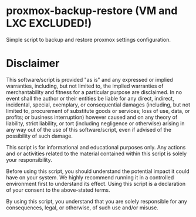 # proxmox-backup-restore (VM and LXC EXCLUDED!)
Simple script to backup and restore proxmox settings configuration.


# Disclaimer

This software/script is provided "as is" and any expressed or implied warranties, including, but not limited to, the implied warranties of merchantability and fitness for a particular purpose are disclaimed. In no event shall the author or their entities be liable for any direct, indirect, incidental, special, exemplary, or consequential damages (including, but not limited to, procurement of substitute goods or services; loss of use, data, or profits; or business interruption) however caused and on any theory of liability, strict liability, or tort (including negligence or otherwise) arising in any way out of the use of this software/script, even if advised of the possibility of such damage.

This script is for informational and educational purposes only. Any actions and or activities related to the material contained within this script is solely your responsibility. 

Before using this script, you should understand the potential impact it could have on your system. We highly recommend running it in a controlled environment first to understand its effect. Using this script is a declaration of your consent to the above-stated terms.

By using this script, you understand that you are solely responsible for any consequences, legal, or otherwise, of such use and/or misuse.
